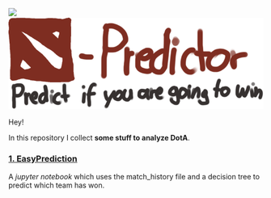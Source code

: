 ![](img/header.png)
![](1.%20EasyPrediction/img/header.png)

Hey!

In this repository I collect **some stuff to analyze DotA**.

### [1. EasyPrediction](1.%20EasyPrediction)

A *jupyter notebook* which uses the match_history file and a decision tree to predict which team has won.
